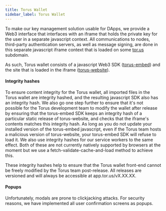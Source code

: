 ```yaml
---
title: Torus Wallet
sidebar_label: Torus Wallet
---
```


To make our key management solution usable for DApps, we provide a Web3
interface that interfaces with an iframe that holds the private key for the user
in a separate javascript context. All communications to nodes, third-party
authentication servers, as well as message signing, are done in this separate
javascript iframe context that is loaded on some [tor.us](https://tor.us)
subdomain.

As such, Torus wallet consists of a javascript Web3 SDK
\([torus-embed](https://github.com/torusresearch/torus-embed)\) and the site
that is loaded in the iframe
\([torus-website](https://github.com/torusresearch/torus-website)\).

#### Integrity hashes

To ensure content integrity for the Torus wallet, all imported files in the
Torus wallet are integrity hashed, and the resulting javascript SDK also has an
integrity hash. We also go one step further to ensure that it's not possible for
the Torus development team to modify the wallet after release by ensuring that
the torus-embed SDK keeps an integrity hash of a particular static release of
torus-website, and checks that the iframe's contents matches this integrity
hash. As long as you do not update your installed version of the torus-embed
javascript, even if the Torus team hosts a malicious version of torus-website,
your torus-embed SDK will refuse to load it. We also use integrity hashes for
our service workers to the same effect. Both of these are not currently natively
supported by browsers at the moment but we use a fetch-validate-cache-and-load
method to achieve this.

These integrity hashes help to ensure that the Torus wallet front-end cannot be
freely modified by the Torus team post-release. All releases are versioned and
will always be accessible at app.tor.us/vX.XX.XX.

#### Popups

Unfortunately, modals are prone to clickjacking attacks. For security reasons,
we have implemented all user confirmation screens as popups.
